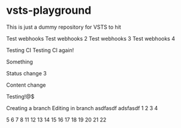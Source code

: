 # vsts-playground

This is just a dummy repository for VSTS to hit

Test webhooks
Test webhooks 2
Test webhooks 3
Test webhooks 4

Testing CI
Testing CI again!

Something

Status change 3

Content change

Testing!@$

Creating a branch
Editing in branch
asdfasdf
adsfasdf
1
2
3
4

5
6
7
8
1 1  
 1 2  
 1 3  
 1 4  
 1 5  
 1 6  
 1 7  
 1 8  
 1 9  
 2 0  
 2 1  
 2 2  
 